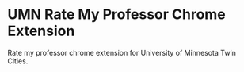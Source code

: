 # UMN Rate My Professor Chrome Extension
 Rate my professor chrome extension for University of Minnesota Twin Cities.
 
 
